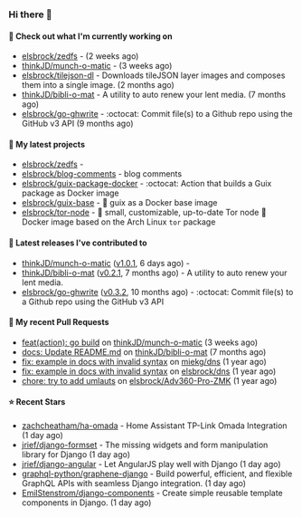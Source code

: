 ### Hi there 👋

#### 👷 Check out what I'm currently working on

- [elsbrock/zedfs](https://github.com/elsbrock/zedfs) -  (2 weeks ago)
- [thinkJD/munch-o-matic](https://github.com/thinkJD/munch-o-matic) -  (3 weeks ago)
- [elsbrock/tilejson-dl](https://github.com/elsbrock/tilejson-dl) - Downloads tileJSON layer images and composes them into a single image. (2 months ago)
- [thinkJD/bibli-o-mat](https://github.com/thinkJD/bibli-o-mat) - A utility to auto renew your lent media. (7 months ago)
- [elsbrock/go-ghwrite](https://github.com/elsbrock/go-ghwrite) - :octocat: Commit file(s) to a Github repo using the GitHub v3 API (9 months ago)

#### 🌱 My latest projects

- [elsbrock/zedfs](https://github.com/elsbrock/zedfs) - 
- [elsbrock/blog-comments](https://github.com/elsbrock/blog-comments) - blog comments
- [elsbrock/guix-package-docker](https://github.com/elsbrock/guix-package-docker) - :octocat: Action that builds a Guix package as Docker image
- [elsbrock/guix-base](https://github.com/elsbrock/guix-base) - :whale: guix as a Docker base image
- [elsbrock/tor-node](https://github.com/elsbrock/tor-node) - :rocket: small, customizable, up-to-date Tor node :whale: Docker image based on the Arch Linux `tor` package

#### 🔭 Latest releases I've contributed to

- [thinkJD/munch-o-matic](https://github.com/thinkJD/munch-o-matic) ([v1.0.1](https://github.com/thinkJD/munch-o-matic/releases/tag/v1.0.1), 6 days ago) - 
- [thinkJD/bibli-o-mat](https://github.com/thinkJD/bibli-o-mat) ([v0.2.1](https://github.com/thinkJD/bibli-o-mat/releases/tag/v0.2.1), 7 months ago) - A utility to auto renew your lent media.
- [elsbrock/go-ghwrite](https://github.com/elsbrock/go-ghwrite) ([v0.3.2](https://github.com/elsbrock/go-ghwrite/releases/tag/v0.3.2), 10 months ago) - :octocat: Commit file(s) to a Github repo using the GitHub v3 API

#### 🔨 My recent Pull Requests

- [feat(action): go build](https://github.com/thinkJD/munch-o-matic/pull/8) on [thinkJD/munch-o-matic](https://github.com/thinkJD/munch-o-matic) (3 weeks ago)
- [docs: Update README.md](https://github.com/thinkJD/bibli-o-mat/pull/25) on [thinkJD/bibli-o-mat](https://github.com/thinkJD/bibli-o-mat) (7 months ago)
- [fix: example in docs with invalid syntax](https://github.com/miekg/dns/pull/1401) on [miekg/dns](https://github.com/miekg/dns) (1 year ago)
- [fix: example in docs with invalid syntax](https://github.com/elsbrock/dns/pull/1) on [elsbrock/dns](https://github.com/elsbrock/dns) (1 year ago)
- [chore: try to add umlauts](https://github.com/elsbrock/Adv360-Pro-ZMK/pull/1) on [elsbrock/Adv360-Pro-ZMK](https://github.com/elsbrock/Adv360-Pro-ZMK) (1 year ago)

#### ⭐ Recent Stars

- [zachcheatham/ha-omada](https://github.com/zachcheatham/ha-omada) - Home Assistant TP-Link Omada Integration (1 day ago)
- [jrief/django-formset](https://github.com/jrief/django-formset) - The missing widgets and form manipulation library for Django (1 day ago)
- [jrief/django-angular](https://github.com/jrief/django-angular) - Let AngularJS play well with Django (1 day ago)
- [graphql-python/graphene-django](https://github.com/graphql-python/graphene-django) - Build powerful, efficient, and flexible GraphQL APIs with seamless Django integration. (1 day ago)
- [EmilStenstrom/django-components](https://github.com/EmilStenstrom/django-components) - Create simple reusable template components in Django. (1 day ago)
